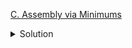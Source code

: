 [C. Assembly via Minimums](https://codeforces.com/contest/1857/problem/C)

<details><summary>Solution</summary>

![](../../../assets/1857C.png)

</details>
